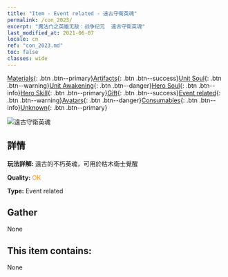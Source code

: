 ```yaml
---
title: "Item - Event related - 遠古守衛英魂"
permalink: /con_2023/
excerpt: "魔法门之英雄无敌：战争纪元  遠古守衛英魂"
last_modified_at: 2021-06-07
locale: cn
ref: "con_2023.md"
toc: false
classes: wide
---
```

 [Materials](/ItemsCN/){: .btn .btn--primary}[Artifacts](/ItemsCN/Artifacts/){: .btn .btn--success}[Unit Soul](/ItemsCN/UnitSoul/){: .btn .btn--warning}[Unit Awakening](/ItemsCN/UnitAwakening/){: .btn .btn--danger}[Hero Soul](/ItemsCN/HeroSoul/){: .btn .btn--info}[Hero Skill](/ItemsCN/HeroSkill/){: .btn .btn--primary}[Gift](/ItemsCN/Gift/){: .btn .btn--success}[Event related](/ItemsCN/Events/){: .btn .btn--warning}[Avatars](/ItemsCN/Avatars/){: .btn .btn--danger}[Consumables](/ItemsCN/Consumables/){: .btn .btn--info}[Unknown](/ItemsCN/Unknown/){: .btn .btn--primary}

 ![遠古守衛英魂](/images/t/juexing_205.png)

## 詳情
 **玩法詳解:** 遠古的不朽英魂，可用於枯木衛士覺醒

 **Quality:** <span style="color: #FF8C00">OK</span>

 **Type:** Event related

## Gather

  None

## This item contains:

  None

